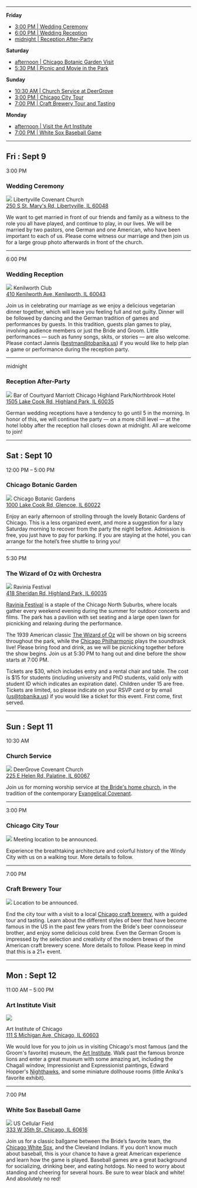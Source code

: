 
-------------------------------------------------------------------------------

**Friday**

- [3:00 PM | Wedding Ceremony](#ceremony)
- [6:00 PM | Wedding Reception](#reception)
- [midnight | Reception After-Party](#after-party)

**Saturday**

- [afternoon | Chicago Botanic Garden Visit](#botanic)
- [5:30 PM | Picnic and Movie in the Park](#ravinia)

**Sunday**

- [10:30 AM | Church Service at DeerGrove](#church)
- [3:00 PM | Chicago City Tour](#citytour)
- [7:00 PM | Craft Brewery Tour and Tasting](#brewery)

**Monday**

- [afternoon | Visit the Art Institute](#art)
- [7:00 PM | White Sox Baseball Game](#baseball)

-------------------------------------------------------------------------------

## Fri : Sept 9

<span id="ceremony">3:00 PM</span>
### Wedding Ceremony
![](church.jpg)
Libertyville Covenant Church <br>
[250 S St. Mary's Rd, Libertyville, IL 60048](https://www.google.com/maps/place/Libertyville+Covenant+Church)

We want to get married in front of our friends and family as a witness to the role you all have played, and continue to play, in our lives.  We will be married by two pastors, one German and one American, who have been important to each of us.  Please come witness our marriage and then join us for a large group photo afterwards in front of the church.

-------------------------------------------------------------------------------

<span id="reception">6:00 PM</span>
### Wedding Reception
![](kenilworth.jpg)
Kenilworth Club <br>
[410 Kenilworth Ave, Kenilworth, IL 60043](https://www.google.com/maps/place/The+Kenilworth+Club)

Join us in celebrating our marriage as we enjoy a delicious vegetarian dinner together, which will leave you feeling full and not guilty. Dinner will be followed by dancing and the German tradition of games and performances by guests. In this tradition, guests plan games to play, involving audience members or just the Bride and Groom.  Little performances — such as funny songs, skits, or stories — are also welcome. Please contact Jannis ([bestman@tobanika.us](mailto:bestman@tobanika.us)) if you would like to help plan a game or performance during the reception party.

-------------------------------------------------------------------------------

<span id="after-party">midnight</span>
### Reception After-Party
![](hotel.jpg)
Bar of Courtyard Marriott Chicago Highland Park/Northbrook Hotel <br>
[1505 Lake Cook Rd, Highland Park, IL 60035](https://www.google.com/maps/place/Courtyard+Chicago+Highland+Park%2FNorthbrook)

German wedding receptions have a tendency to go until 5 in the morning. In honor of this, we will continue the party — on a more chill level — at the hotel lobby after the reception hall closes down at midnight. All are welcome to join!

-------------------------------------------------------------------------------

## Sat : Sept 10

<span id="botanic">12:00 PM – 5:00 PM</span>
### Chicago Botanic Garden
![](gardens.jpg)
Chicago Botanic Gardens <br>
[1000 Lake Cook Rd, Glencoe, IL 60022](https://www.google.com/maps/place/Chicago+Botanic+Gardens)

Enjoy an early afternoon of strolling through the lovely Botanic Gardens of Chicago.  This is a less organized event, and more a suggestion for a lazy Saturday morning to recover from the party the night before. Admission is free, you just have to pay for parking.  If you are staying at the hotel, you can arrange for the hotel’s free shuttle to bring you!

-------------------------------------------------------------------------------

<span id="ravinia">5:30 PM</span>
### The Wizard of Oz with Orchestra
![](ravinia.jpg)
Ravinia Festival <br>
[418 Sheridan Rd, Highland Park, IL 60035](https://www.google.com/maps/place/Ravinia+Festival)

[Ravinia Festival](https://www.ravinia.org) is a staple of the Chicago North Suburbs, where locals gather every weekend evening during the summer for outdoor concerts and films. The park has a pavilion with set seating and a large open lawn for picnicking and relaxing during the performance.

The 1939 American classic [The Wizard of Oz](https://en.wikipedia.org/wiki/The_Wizard_of_Oz_(1939_film)) will be shown on big screens throughout the park, while the [Chicago Philharmonic](http://www.chicagophilharmonic.org) plays the soundtrack live! Please bring food and drink, as we will be picnicking together before the show begins.  Join us at 5:30 PM to hang out and dine before the show starts at 7:00 PM.

Tickets are $30, which includes entry and a rental chair and table.  The cost is $15 for students (including university and PhD students, valid only with student ID which indicates an expiration date).  Children under 15 are free. Tickets are limited, so please indicate on your RSVP card or by email ([us@tobanika.us](mailto:us@tobanika.us)) if you would like a ticket for this event.  First come, first served.

-------------------------------------------------------------------------------

## Sun : Sept 11

<span id="church">10:30 AM</span>
### Church Service
![](deergrove.jpg)
DeerGrove Covenant Church <br>
[225 E Helen Rd, Palatine, IL 60067](https://www.google.com/maps/place/Deer+Grove+Covenant+Church)

Join us for morning worship service at [the Bride's home church](http://deergrove.org), in the tradition of the contemporary [Evangelical Covenant](http://www.covchurch.org/).

-------------------------------------------------------------------------------

<span id="citytour">3:00 PM</span>
### Chicago City Tour
![](chicago.jpg)
Meeting location to be announced.

Experience the breathtaking architecture and colorful history of the Windy City with us on a walking tour. More details to follow.

-------------------------------------------------------------------------------

<span id="brewery">7:00 PM</span>
### Craft Brewery Tour
![](brewery.jpg)
Location to be announced.

End the city tour with a visit to a local [Chicago craft brewery](http://www.timeout.com/chicago/bars/chicagos-craft-beer-scene), with a guided tour and tasting.  Learn about the different styles of beer that have become famous in the US in the past few years from the Bride's beer connoisseur brother, and enjoy some delicious cold brew. Even the German Groom is impressed by the selection and creativity of the modern brews of the American craft brewery scene. More details to follow.  Please keep in mind that this is a 21+ event.

-------------------------------------------------------------------------------

## Mon : Sept 12

<span id="art">11:00 AM – 5:00 PM</span>
### Art Institute Visit
![](artinstitute.jpg)

Art Institute of Chicago <br>
[111 S Michigan Ave, Chicago, IL 60603](https://www.google.com/maps/place/The+Art+Institute+of+Chicago)

We would love for you to join us in visiting Chicago's most famous (and the Groom's favorite) museum, the [Art Institute](http://www.artic.edu). Walk past the famous bronze lions and enter a great museum with some amazing art, including the Chagall window, Impressionist and Expressionist paintings, Edward Hopper's [Nighthawks](http://wikiwand.com/en/Nighthawks), and some miniature dollhouse rooms (little Anika's favorite exhibit).

-------------------------------------------------------------------------------

<span id="baseball">7:00 PM</span>
### White Sox Baseball Game
![](baseballfield.jpg)
US Cellular Field <br>
[333 W 35th St, Chicago, IL 60616](https://www.google.com/maps/place/U.S.+Cellular+Field)

Join us for a classic ballgame between the Bride’s favorite team, the [Chicago White Sox](http://chicago.whitesox.mlb.com), and the Cleveland Indians.  If you don’t know much about baseball, this is your chance to have a great American experience and learn how the game is played.  Baseball games are a great background for socializing, drinking beer, and eating hotdogs.  No need to worry about standing and cheering for several hours.  Be sure to wear black and white!  And absolutely no red!
